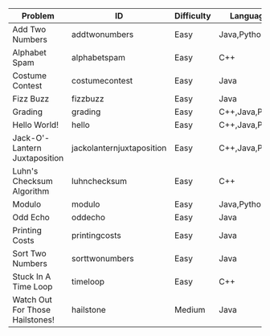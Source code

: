 Problem|ID|Difficulty|Languages
---|---|---|---
Add Two Numbers|addtwonumbers|Easy|Java,Python
Alphabet Spam|alphabetspam|Easy|C++
Costume Contest|costumecontest|Easy|Java
Fizz Buzz|fizzbuzz|Easy|Java
Grading|grading|Easy|C++,Java,Python
Hello World!|hello|Easy|C++,Java,Python
Jack-O'-Lantern Juxtaposition|jackolanternjuxtaposition|Easy|C++,Java,Python
Luhn's Checksum Algorithm|luhnchecksum|Easy|C++
Modulo|modulo|Easy|Java,Python
Odd Echo|oddecho|Easy|Java
Printing Costs|printingcosts|Easy|Java
Sort Two Numbers|sorttwonumbers|Easy|Java
Stuck In A Time Loop|timeloop|Easy|C++
Watch Out For Those Hailstones!|hailstone|Medium|Java
